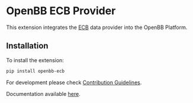 # OpenBB ECB Provider

This extension integrates the [ECB](https://data.ecb.europa.eu/) data provider into the OpenBB Platform.

## Installation

To install the extension:

```bash
pip install openbb-ecb
```

For development please check [Contribution Guidelines](https://github.com/OpenBB-finance/OpenBBTerminal/blob/develop/openbb_platform/CONTRIBUTING.md).

Documentation available [here](https://docs.openbb.co/platform).

